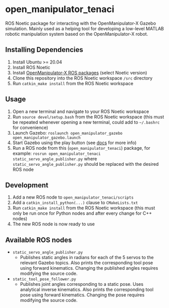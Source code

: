 # open_manipulator_tenaci

ROS Noetic package for interacting with the OpenManipulator-X Gazebo simulation.
Mainly used as a helping tool for developing a low-level MATLAB robotic manipulation system based on the OpenManipulator-X robot.

## Installing Dependencies

1. Install Ubuntu >= 20.04
2. Install ROS Noetic
3. Install [OpenManipulator-X ROS packages](https://emanual.robotis.com/docs/en/platform/openmanipulator_x/quick_start_guide/) (select Noetic version)
4. Clone this repository into the ROS Noetic workspace `/src` directory
5. Run `catkin_make install` from the ROS Noetic workspace

## Usage

1. Open a new terminal and navigate to your ROS Noetic workspace
2. Run `source devel/setup.bash` from the ROS Noetic workspace (this must be repeated whenever opening a new terminal, could add to `~/.bashrc` for convenience)
3. Launch Gazebo: `roslaunch open_manipulator_gazebo open_manipulator_gazebo.launch`
4. Start Gazebo using the play button (see [docs](http://gazebosim.org/tutorials?tut=guided_b2&cat=) for more info)
5. Run a ROS node from this (`open_manipulator_tenaci`) package, for example: `rosrun open_manipulator_tenaci static_servo_angle_publisher.py` where `static_servo_angle_publisher.py` should be replaced with the desired ROS node

## Development

1. Add a new ROS node to `open_manipulator_tenaci/scripts`
2. Add a `catkin_install_python(...)` clause to `CMakeLists.txt`
3. Run `catkin_make install` from the ROS Noetic workspace (this must only be run once for Python nodes and after every change for C++ nodes)
4. The new ROS node is now ready to use

## Available ROS nodes

- `static_servo_angle_publisher.py`
  - Publishes static angles in radians for each of the 5 servos to the relevant Gazebo topics. Also prints the corresponding tool pose using forward kinematics. Changing the published angles requires modifying the source code.
- `static_tool_pose_follower.py`
  - Publishes joint angles corresponding to a static pose. Uses analytical inverse kinematics. Also prints the corresponding tool pose using forward kinematics. Changing the pose requires modifying the source code.
